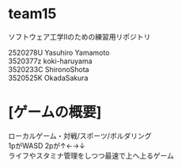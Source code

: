 # team15
ソフトウェア工学Ⅱのための練習用リポジトリ

2520278U Yasuhiro Yamamoto
<br>
3520377z koki-haruyama
<br>
3520233C ShironoShota
<br>
3520525K OkadaSakura
<br>

# [ゲームの概要]
ローカルゲーム・対戦/スポーツ/ボルダリング
<br>
1pがWASD  2pが↑←→↓
<br>
ライフやスタミナ管理をしつつ最速で上へ上るゲーム
<br>

